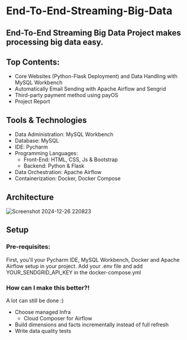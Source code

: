 # End-To-End-Streaming-Big-Data
## End-To-End Streaming Big Data Project makes processing big data easy.

## Top Contents:
+ Core Websites (Python-Flask Deployment) and Data Handling with MySQL Workbench
+ Automatically Email Sending with Apache Airflow and Sengrid
+ Third-party payment method using payOS
+ Project Report

## Tools & Technologies
+ Data Administration: MySQL Workbench
+ Database: MySQL
+ IDE: Pycharm
+ Programming Languages:
  + Front-End: HTML, CSS, Js & Bootstrap
  + Backend: Python & Flask
+ Data Orchestration: Apache Airflow
+ Containerization: Docker, Docker Compose

## Architecture
![Screenshot 2024-12-26 220823](https://github.com/user-attachments/assets/595bae42-5384-47fb-ba2c-cb098b2a634c)

## Setup
### Pre-requisites: 
First, you'll your Pycharm IDE, MySQL Workbench, Docker and Apache Airflow setup in your project.
Add your .env file and add YOUR_SENDGRID_API_KEY in the docker-compose.yml

### How can I make this better?!
A lot can still be done :)
+ Choose managed Infra
  + Cloud Composer for Airflow
+ Build dimensions and facts incrementally instead of full refresh
+ Write data quality tests
